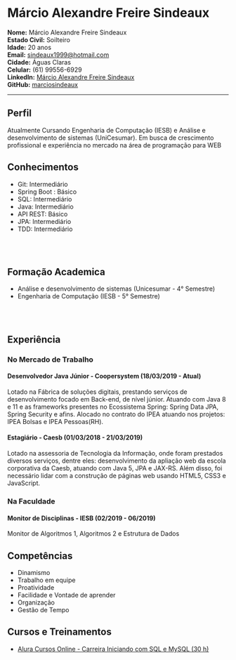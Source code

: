 # Márcio Alexandre Freire Sindeaux
**Nome:** Márcio Alexandre Freire Sindeaux<br>
**Estado Civil:** Soilteiro<br>
**Idade:** 20 anos<br>
**Email:** sindeaux1999@hotmail.com<br>
**Cidade:** Águas Claras<br>
**Celular:** (61) 99556-6929<br>
**LinkedIn:** [Márcio Alexandre Freire Sindeaux](https://www.linkedin.com/in/m%C3%A1rcio-alexandre-freire-sindeaux-799431148)<br>
**GitHub:** [marciosindeaux](https://github.com/marciosindeaux)<br>
___
## Perfil 
Atualmente Cursando Engenharia de Computação (IESB) e Análise e desenvolvimento de sistemas (UniCesumar). Em busca de crescimento profissional e experiência no mercado na área de programação para WEB

## Conhecimentos 
 * Git: Intermediário
 * Spring Boot : Básico
 * SQL: Intermediário
 * Java: Intermediário
 * API REST: Básico
 * JPA: Intermediário
 * TDD: Intermediário
<br>
<br>

## Formação Academica 
 * Análise e desenvolvimento de sistemas (Unicesumar - 4° Semestre)
 * Engenharia de Computação (IESB - 5° Semestre)
<br>
<br>

## Experiência
### No Mercado de Trabalho 
#### Desenvolvedor Java Júnior - Coopersystem (18/03/2019 - Atual)
Lotado na Fábrica de soluções digitais, prestando serviços de desenvolvimento focado em Back-end, de nível júnior. Atuando com Java 8 e 11 e as frameworks presentes no Ecossistema Spring: Spring Data JPA, Spring Security e afins. Alocado no contrato do IPEA atuando nos projetos: IPEA Bolsas e IPEA Pessoas(RH).

#### Estagiário - Caesb (01/03/2018 - 21/03/2019)
Lotado na assessoria de Tecnologia da Informação, onde foram prestados diversos serviços, dentre eles: desenvolvimento da apliação web da escola corporativa da Caesb, atuando com Java 5, JPA e JAX-RS. Além disso,  foi necessário lidar com a construção de páginas web usando HTML5, CSS3 e JavaScript.
<br>

### Na Faculdade
#### Monitor de Disciplinas - IESB (02/2019 - 06/2019)
Monitor de Algoritmos 1, Algoritmos 2 e Estrutura de Dados 
<br>

## Competências
 * Dinamismo
 * Trabalho em equipe 
 * Proatividade
 * Facilidade e Vontade de aprender
 * Organização 
 * Gestão de Tempo

## Cursos e Treinamentos
 * [Alura Cursos Online - Carreira Iniciando com SQL e MySQL (30 h)](https://cursos.alura.com.br/user/sindeaux1999/career/iniciando-com-sql-e-mysql/certificate)
